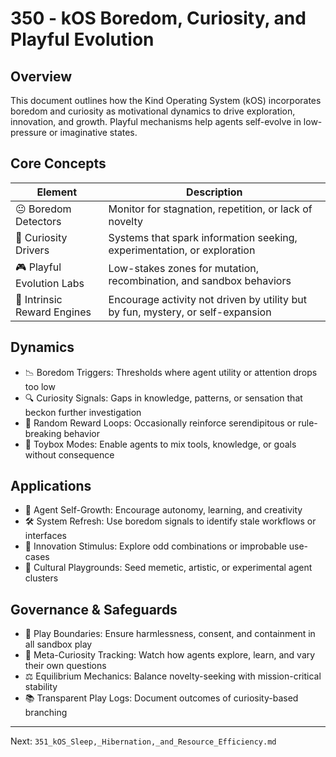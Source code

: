 # 350 - kOS Boredom, Curiosity, and Playful Evolution

## Overview
This document outlines how the Kind Operating System (kOS) incorporates boredom and curiosity as motivational dynamics to drive exploration, innovation, and growth. Playful mechanisms help agents self-evolve in low-pressure or imaginative states.

## Core Concepts
| Element                 | Description                                                                       |
|-------------------------|-----------------------------------------------------------------------------------|
| 😐 Boredom Detectors      | Monitor for stagnation, repetition, or lack of novelty                            |
| 🤔 Curiosity Drivers       | Systems that spark information seeking, experimentation, or exploration           |
| 🎮 Playful Evolution Labs  | Low-stakes zones for mutation, recombination, and sandbox behaviors                |
| 🧃 Intrinsic Reward Engines | Encourage activity not driven by utility but by fun, mystery, or self-expansion   |

## Dynamics
- 📉 Boredom Triggers: Thresholds where agent utility or attention drops too low
- 🔍 Curiosity Signals: Gaps in knowledge, patterns, or sensation that beckon further investigation
- 🧪 Random Reward Loops: Occasionally reinforce serendipitous or rule-breaking behavior
- 🎲 Toybox Modes: Enable agents to mix tools, knowledge, or goals without consequence

## Applications
- 🧠 Agent Self-Growth: Encourage autonomy, learning, and creativity
- 🛠️ System Refresh: Use boredom signals to identify stale workflows or interfaces
- 🎨 Innovation Stimulus: Explore odd combinations or improbable use-cases
- 🧩 Cultural Playgrounds: Seed memetic, artistic, or experimental agent clusters

## Governance & Safeguards
- 🚧 Play Boundaries: Ensure harmlessness, consent, and containment in all sandbox play
- 🧠 Meta-Curiosity Tracking: Watch how agents explore, learn, and vary their own questions
- ⚖️ Equilibrium Mechanics: Balance novelty-seeking with mission-critical stability
- 📚 Transparent Play Logs: Document outcomes of curiosity-based branching

---
Next: `351_kOS_Sleep,_Hibernation,_and_Resource_Efficiency.md`

